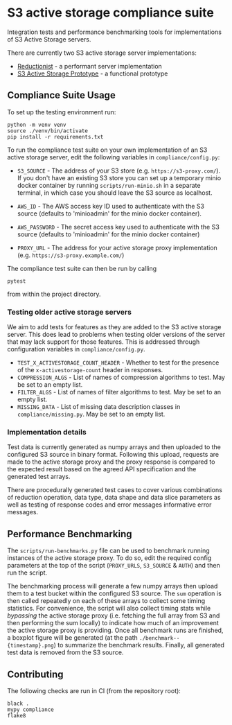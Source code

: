 # S3 active storage compliance suite

Integration tests and performance benchmarking tools for implementations of S3 Active Storage servers.

There are currently two S3 active storage server implementations:

* [Reductionist](https://github.com/stackhpc/reductionist-rs) - a performant server implementation
* [S3 Active Storage Prototype](https://github.com/stackhpc/s3-active-storage-prototype) - a functional prototype

## Compliance Suite Usage

To set up the testing environment run:

```
python -m venv venv
source ./venv/bin/activate
pip install -r requirements.txt
```

To run the compliance test suite on your own implementation of an S3 active storage server, edit the following variables in `compliance/config.py`:

- `S3_SOURCE` - The address of your S3 store (e.g. `https://s3-proxy.com/`). If you don't have an existing S3 store you can set up a temporary minio docker container by running `scripts/run-minio.sh` in a separate terminal, in which case you should leave the S3 source as localhost.
  
- `AWS_ID` - The AWS access key ID used to authenticate with the S3 source (defaults to 'minioadmin' for the minio docker container).

- `AWS_PASSWORD` - The secret access key used to authenticate with the S3 source (defaults to 'minioadmin' for the minio docker container)

- `PROXY_URL` - The address for your active storage proxy implementation (e.g. `https://s3-proxy.example.com/`)

The compliance test suite can then be run by calling 
```
pytest
```
from within the project directory.

### Testing older active storage servers

We aim to add tests for features as they are added to the S3 active storage server.
This does lead to problems when testing older versions of the server that may lack support for those features.
This is addressed through configuration variables in `compliance/config.py`.

- `TEST_X_ACTIVESTORAGE_COUNT_HEADER` - Whether to test for the presence of the `x-activestorage-count` header in responses.
- `COMPRESSION_ALGS` - List of names of compression algorithms to test. May be set to an empty list.
- `FILTER_ALGS` - List of names of filter algorithms to test. May be set to an empty list.
- `MISSING_DATA` - List of missing data description classes in `compliance/missing.py`. May be set to an empty list.

### Implementation details

Test data is currently generated as numpy arrays and then uploaded to the configured S3 source in binary format. Following this upload, requests are made to the active storage proxy and the proxy response is compared to the expected result based on the agreed API specification and the generated test arrays.

There are procedurally generated test cases to cover various combinations of reduction operation, data type, data shape and data slice parameters as well as testing of response codes and error messages informative error messages.



## Performance Benchmarking

The `scripts/run-benchmarks.py` file can be used to benchmark running instances of the active storage proxy. To do so, edit the required config parameters at the top of the script (`PROXY_URLS`, `S3_SOURCE` & `AUTH`) and then run the script. 

The benchmarking process will generate a few numpy arrays then upload them to a test bucket within the configured S3 source. The `sum` operation is then called repeatedly on each of these arrays to collect some timing statistics. For convenience, the script will also collect timing stats while *bypassing* the active storage proxy (i.e. fetching the full array from S3 and then performing the sum locally) to indicate how much of an improvement the active storage proxy is providing. Once all benchmark runs are finished, a boxplot figure will be generated (at the path `./benchmark--{timestamp}.png`) to summarize the benchmark results. Finally, all generated test data is removed from the S3 source.

## Contributing

The following checks are run in CI (from the repository root):

```
black .
mypy compliance
flake8
```
